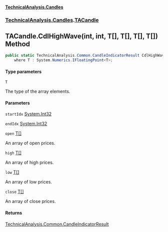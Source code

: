 #### [TechnicalAnalysis.Candles](TechnicalAnalysis.Candles.md 'TechnicalAnalysis.Candles')
### [TechnicalAnalysis.Candles](TechnicalAnalysis.Candles.md#TechnicalAnalysis.Candles 'TechnicalAnalysis.Candles').[TACandle](TACandle.md 'TechnicalAnalysis.Candles.TACandle')

## TACandle.CdlHighWave<T>(int, int, T[], T[], T[], T[]) Method

```csharp
public static TechnicalAnalysis.Common.CandleIndicatorResult CdlHighWave<T>(int startIdx, int endIdx, T[] open, T[] high, T[] low, T[] close)
    where T : System.Numerics.IFloatingPoint<T>;
```
#### Type parameters

<a name='TechnicalAnalysis.Candles.TACandle.CdlHighWave_T_(int,int,T[],T[],T[],T[]).T'></a>

`T`

The type of the array elements.
#### Parameters

<a name='TechnicalAnalysis.Candles.TACandle.CdlHighWave_T_(int,int,T[],T[],T[],T[]).startIdx'></a>

`startIdx` [System.Int32](https://docs.microsoft.com/en-us/dotnet/api/System.Int32 'System.Int32')

<a name='TechnicalAnalysis.Candles.TACandle.CdlHighWave_T_(int,int,T[],T[],T[],T[]).endIdx'></a>

`endIdx` [System.Int32](https://docs.microsoft.com/en-us/dotnet/api/System.Int32 'System.Int32')

<a name='TechnicalAnalysis.Candles.TACandle.CdlHighWave_T_(int,int,T[],T[],T[],T[]).open'></a>

`open` [T](TACandle.CdlHighWave_T_(int,int,T[],T[],T[],T[]).md#TechnicalAnalysis.Candles.TACandle.CdlHighWave_T_(int,int,T[],T[],T[],T[]).T 'TechnicalAnalysis.Candles.TACandle.CdlHighWave<T>(int, int, T[], T[], T[], T[]).T')[[]](https://docs.microsoft.com/en-us/dotnet/api/System.Array 'System.Array')

An array of open prices.

<a name='TechnicalAnalysis.Candles.TACandle.CdlHighWave_T_(int,int,T[],T[],T[],T[]).high'></a>

`high` [T](TACandle.CdlHighWave_T_(int,int,T[],T[],T[],T[]).md#TechnicalAnalysis.Candles.TACandle.CdlHighWave_T_(int,int,T[],T[],T[],T[]).T 'TechnicalAnalysis.Candles.TACandle.CdlHighWave<T>(int, int, T[], T[], T[], T[]).T')[[]](https://docs.microsoft.com/en-us/dotnet/api/System.Array 'System.Array')

An array of high prices.

<a name='TechnicalAnalysis.Candles.TACandle.CdlHighWave_T_(int,int,T[],T[],T[],T[]).low'></a>

`low` [T](TACandle.CdlHighWave_T_(int,int,T[],T[],T[],T[]).md#TechnicalAnalysis.Candles.TACandle.CdlHighWave_T_(int,int,T[],T[],T[],T[]).T 'TechnicalAnalysis.Candles.TACandle.CdlHighWave<T>(int, int, T[], T[], T[], T[]).T')[[]](https://docs.microsoft.com/en-us/dotnet/api/System.Array 'System.Array')

An array of low prices.

<a name='TechnicalAnalysis.Candles.TACandle.CdlHighWave_T_(int,int,T[],T[],T[],T[]).close'></a>

`close` [T](TACandle.CdlHighWave_T_(int,int,T[],T[],T[],T[]).md#TechnicalAnalysis.Candles.TACandle.CdlHighWave_T_(int,int,T[],T[],T[],T[]).T 'TechnicalAnalysis.Candles.TACandle.CdlHighWave<T>(int, int, T[], T[], T[], T[]).T')[[]](https://docs.microsoft.com/en-us/dotnet/api/System.Array 'System.Array')

An array of close prices.

#### Returns
[TechnicalAnalysis.Common.CandleIndicatorResult](https://docs.microsoft.com/en-us/dotnet/api/TechnicalAnalysis.Common.CandleIndicatorResult 'TechnicalAnalysis.Common.CandleIndicatorResult')